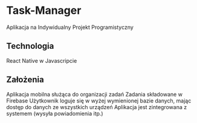 # Task-Manager
Aplikacja na Indywidualny Projekt Programistyczny

## Technologia
React Native w Javascripcie

## Założenia
Aplikacja mobilna służąca do organizacji zadań
Zadania składowane w Firebase
Użytkownik loguje się w wyżej wymienionej bazie danych, mając dostęp do danych ze wszystkich urządzeń
Aplikacja jest zintegrowana z systemem (wysyła powiadomienia itp.)
